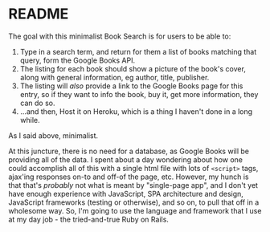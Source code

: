 # README

The goal with this minimalist Book Search is for users to be able to:

1. Type in a search term, and return for them a list of books matching that query, form the Google Books API.
2. The listing for each book should show a picture of the book's cover, along with general information, eg author, title, publisher.
3. The listing will _also_ provide a link to the Google Books page for this entry, so if they want to info the book, buy it, get more information, they can do so.
4. ...and then, Host it on Heroku, which is a thing I haven't done in a long while.

As I said above, minimalist.

At this juncture, there is no need for a database, as Google Books will be providing all of the data. I spent about a day wondering about how one could accomplish all of this with a single html file with lots of `<script>` tags, ajax'ing responses on-to and off-of the page, etc. However, my hunch is that that's _probably_ not what is meant by "single-page app", and I don't yet have enough experience with JavaScript, SPA architecture and design, JavaScript frameworks (testing or otherwise), and so on, to pull that off in a wholesome way. So, I'm going to use the language and framework that I use at my day job - the tried-and-true Ruby on Rails.
